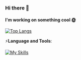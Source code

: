 ### Hi there 👋

#### I'm working on something cool 🌞

[![Top Langs](https://github-readme-stats.vercel.app/api/top-langs/?username=mahyarnafisi)](https://github.com/mahyarnafisi/github-readme-stats)

⚡**Language and Tools**:

[![My Skills](https://skillicons.dev/icons?i=html,css,sass,bootstrap,js,typescript,react,redux,git,github,vscode,firebase,figma,ps&perline=20)](https://skillicons.dev)

